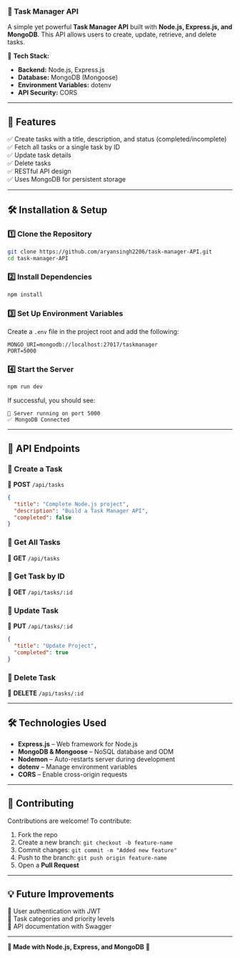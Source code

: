 
### **🚀 Task Manager API**  
A simple yet powerful **Task Manager API** built with **Node.js, Express.js, and MongoDB**. This API allows users to create, update, retrieve, and delete tasks.  

📌 **Tech Stack:**  
- **Backend:** Node.js, Express.js  
- **Database:** MongoDB (Mongoose)  
- **Environment Variables:** dotenv  
- **API Security:** CORS  

---

## **📂 Features**  
✅ Create tasks with a title, description, and status (completed/incomplete)  
✅ Fetch all tasks or a single task by ID  
✅ Update task details  
✅ Delete tasks  
✅ RESTful API design  
✅ Uses MongoDB for persistent storage  

---

## **🛠️ Installation & Setup**  

### **1️⃣ Clone the Repository**  
```sh
git clone https://github.com/aryansingh2206/task-manager-API.git
cd task-manager-API
```

### **2️⃣ Install Dependencies**  
```sh
npm install
```

### **3️⃣ Set Up Environment Variables**  
Create a `.env` file in the project root and add the following:  
```
MONGO_URI=mongodb://localhost:27017/taskmanager
PORT=5000
```

### **4️⃣ Start the Server**  
```sh
npm run dev
```
If successful, you should see:  
```
🚀 Server running on port 5000
✅ MongoDB Connected
```

---

## **📌 API Endpoints**  

### **📍 Create a Task**  
🔹 **POST** `/api/tasks`  
```json
{
  "title": "Complete Node.js project",
  "description": "Build a Task Manager API",
  "completed": false
}
```

### **📍 Get All Tasks**  
🔹 **GET** `/api/tasks`

### **📍 Get Task by ID**  
🔹 **GET** `/api/tasks/:id`

### **📍 Update Task**  
🔹 **PUT** `/api/tasks/:id`  
```json
{
  "title": "Update Project",
  "completed": true
}
```

### **📍 Delete Task**  
🔹 **DELETE** `/api/tasks/:id`  

---

## **🛠️ Technologies Used**  
- **Express.js** – Web framework for Node.js  
- **MongoDB & Mongoose** – NoSQL database and ODM  
- **Nodemon** – Auto-restarts server during development  
- **dotenv** – Manage environment variables  
- **CORS** – Enable cross-origin requests  

---

## **📢 Contributing**  
Contributions are welcome! To contribute:  
1. Fork the repo  
2. Create a new branch: `git checkout -b feature-name`  
3. Commit changes: `git commit -m "Added new feature"`  
4. Push to the branch: `git push origin feature-name`  
5. Open a **Pull Request**  

---

## **💡 Future Improvements**  
🔹 User authentication with JWT  
🔹 Task categories and priority levels  
🔹 API documentation with Swagger  

---

**💙 Made with Node.js, Express, and MongoDB** 🚀  

